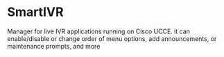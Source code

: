 # SmartIVR
Manager for live IVR applications running on Cisco UCCE. it can enable/disable or change order of menu options, add announcements, or maintenance prompts, and more
